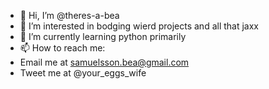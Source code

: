 - 👋 Hi, I’m @theres-a-bea
- 👀 I’m interested in bodging wierd projects and all that jaxx
- 🌱 I’m currently learning python primarily
- 📫 How to reach me:
-   Email me at samuelsson.bea@gmail.com
-   Tweet me at @your_eggs_wife

<!---
theres-a-bea/theres-a-bea is a ✨ special ✨ repository because its `README.md` (this file) appears on your GitHub profile.
You can click the Preview link to take a look at your changes.
--->
